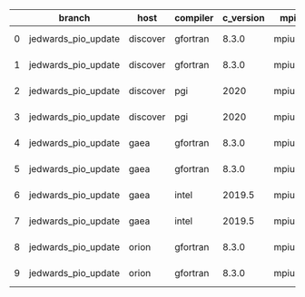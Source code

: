 |    | branch              | host     | compiler   | c_version   | mpi    | m_version   | o_g   | os     | build   | u_pass   | u_fail   | s_pass   | s_fail   | e_pass   | e_fail   |   nuopc_pass |   nuopc_fail | hash                                    | git_hash                                                                                                   | modified            |
|----|---------------------|----------|------------|-------------|--------|-------------|-------|--------|---------|----------|----------|----------|----------|----------|----------|--------------|--------------|-----------------------------------------|------------------------------------------------------------------------------------------------------------|---------------------|
|  0 | jedwards_pio_update | discover | gfortran   | 8.3.0       | mpiuni | none        | O     | Linux  | Fail    | fail     | fail     | fail     | fail     | fail     | fail     |            0 |           50 | ESMF_8_3_0_beta_snapshot_06-83-g4a71250 | [artifacts](https://github.com/esmf-org/esmf-test-artifacts/tree/236366700844ce77608d1130ad9c7661b732c05f) | 02/24/2022_18:26:05 |
|  1 | jedwards_pio_update | discover | gfortran   | 8.3.0       | mpiuni | none        | g     | Linux  | Fail    | fail     | fail     | fail     | fail     | fail     | fail     |            0 |           50 | ESMF_8_3_0_beta_snapshot_06-83-g4a71250 | [artifacts](https://github.com/esmf-org/esmf-test-artifacts/tree/236366700844ce77608d1130ad9c7661b732c05f) | 02/24/2022_18:26:05 |
|  2 | jedwards_pio_update | discover | pgi        | 2020        | mpiuni | none        | O     | Linux  | Fail    | fail     | fail     | fail     | fail     | fail     | fail     |            0 |           50 | ESMF_8_3_0_beta_snapshot_06-83-g4a71250 | [artifacts](https://github.com/esmf-org/esmf-test-artifacts/tree/236366700844ce77608d1130ad9c7661b732c05f) | 02/24/2022_18:26:05 |
|  3 | jedwards_pio_update | discover | pgi        | 2020        | mpiuni | none        | g     | Linux  | Fail    | fail     | fail     | fail     | fail     | fail     | fail     |            0 |           50 | ESMF_8_3_0_beta_snapshot_06-83-g4a71250 | [artifacts](https://github.com/esmf-org/esmf-test-artifacts/tree/236366700844ce77608d1130ad9c7661b732c05f) | 02/24/2022_18:26:05 |
|  4 | jedwards_pio_update | gaea     | gfortran   | 8.3.0       | mpiuni | none        | O     | Unicos | Fail    | fail     | fail     | fail     | fail     | fail     | fail     |            0 |           50 | ESMF_8_3_0_beta_snapshot_06-83-g4a71250 | f2992d8756dd98e12e2f169b06e6d64acddd0276                                                                   | 02/24/2022_18:18:00 |
|  5 | jedwards_pio_update | gaea     | gfortran   | 8.3.0       | mpiuni | none        | g     | Unicos | Fail    | fail     | fail     | fail     | fail     | fail     | fail     |            0 |           50 | ESMF_8_3_0_beta_snapshot_06-83-g4a71250 | f2992d8756dd98e12e2f169b06e6d64acddd0276                                                                   | 02/24/2022_18:18:00 |
|  6 | jedwards_pio_update | gaea     | intel      | 2019.5      | mpiuni | none        | O     | Unicos | Fail    | fail     | fail     | fail     | fail     | fail     | fail     |            0 |           50 | ESMF_8_3_0_beta_snapshot_06-83-g4a71250 | f2992d8756dd98e12e2f169b06e6d64acddd0276                                                                   | 02/24/2022_18:18:00 |
|  7 | jedwards_pio_update | gaea     | intel      | 2019.5      | mpiuni | none        | g     | Unicos | Fail    | fail     | fail     | fail     | fail     | fail     | fail     |            0 |           50 | ESMF_8_3_0_beta_snapshot_06-83-g4a71250 | f2992d8756dd98e12e2f169b06e6d64acddd0276                                                                   | 02/24/2022_18:18:00 |
|  8 | jedwards_pio_update | orion    | gfortran   | 8.3.0       | mpiuni | none        | O     | Linux  | Fail    | fail     | fail     | fail     | fail     | fail     | fail     |            0 |           50 | ESMF_8_3_0_beta_snapshot_06-83-g4a71250 | 3b188ee9852738b9204edd30229266d9aa18c01e                                                                   | 02/24/2022_18:19:45 |
|  9 | jedwards_pio_update | orion    | gfortran   | 8.3.0       | mpiuni | none        | g     | Linux  | Fail    | fail     | fail     | fail     | fail     | fail     | fail     |            0 |           50 | ESMF_8_3_0_beta_snapshot_06-83-g4a71250 | 3b188ee9852738b9204edd30229266d9aa18c01e                                                                   | 02/24/2022_18:19:45 |